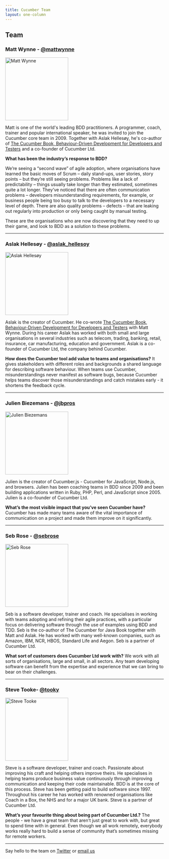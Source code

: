 ```yaml
---
title: Cucumber Team
layout: one-column
---
```



## Team

### Matt Wynne - [@mattwynne](https://twitter.com/mattwynne)
<img src="https://cucumber.io/images/headshots/matt.jpg" alt="Matt Wynne" style="width:200px;height:200px;">

Matt is one of the world's leading BDD practitioners. A programmer, coach, trainer and popular international speaker, he was invited to join the Cucumber core team in 2009. Together with Aslak Hellesøy, he's co-author of [The Cucumber Book, Behaviour-Driven Development for Developers and Testers](https://pragprog.com/book/hwcuc2/the-cucumber-book-second-edition) and a co-founder of Cucumber Ltd.

**What has been the industry’s response to BDD?**

We’re seeing a “second wave” of agile adoption, where organisations have learned the basic moves of Scrum – daily stand-ups, user stories, story points – but they’re still seeing problems. Problems like a lack of predictability – things usually take longer than they estimated, sometimes quite a lot longer. They’ve noticed that there are often communication problems – developers misunderstanding requirements, for example, or business people being too busy to talk to the developers to a necessary level of depth. There are also quality problems – defects – that are leaking out regularly into production or only being caught by manual testing.

These are the organisations who are now discovering that they need to up their game, and look to BDD as a solution to these problems.

***

### Aslak Hellesøy - [@aslak_hellesoy](https://twitter.com/aslak_hellesøy)
<img src="https://cucumber.io/images/headshots/aslak.jpg" alt="Aslak Hellesøy" style="width:200px;height:200px;">

Aslak is the creator of Cucumber. He co-wrote [The Cucumber Book, Behaviour-Driven Development for Developers and Testers](https://pragprog.com/book/hwcuc2/the-cucumber-book-second-edition) with Matt Wynne. During his career Aslak has worked with both small and large organisations in several industries such as telecom, trading, banking, retail, insurance, car manufacturing, education and government. Aslak is a co-founder of Cucumber Ltd, the company behind Cucumber.

**How does the Cucumber tool add value to teams and organisations?**
It gives stakeholders with different roles and backgrounds a shared language for describing software behaviour. When teams use Cucumber, misunderstandings never manifest as software bugs, because Cucumber helps teams discover those misunderstandings and catch mistakes early - it shortens the feedback cycle. 

***

### Julien Biezemans - [@jbpros](https://twitter.com/jbpros)
<img src="https://cucumber.io/images/headshots/julien-400.png" alt="Julien Biezemans" style="width:200px;height:200px;">

Julien is the creator of Cucumber.js - Cucumber for JavaScript, Node.js, and
browsers. Julien has been coaching teams in BDD since 2009 and been building applications written in Ruby, PHP, Perl, and JavaScript since 2005. Julien is a co-founder of Cucumber Ltd.

**What’s the most visible impact that you’ve seen Cucumber have?**
Cucumber has made many teams aware of the vital importance of communication on a project and made them improve on it significantly.

***

### Seb Rose - [@sebrose](https://twitter.com/sebrose)
<img src="https://cucumber.io/images/headshots/sebrose-headshot400.jpg" alt="Seb Rose" style="width:200px;height:200px;">

Seb is a software developer, trainer and coach. He specialises in working with teams adopting and refining their agile practices, with a particular focus on delivering software through the use of examples using BDD and TDD. Seb is the co-author of The Cucumber for Java Book together with Matt and Aslak. He has worked with many well-known companies, such as Amazon, IBM, NCR, HBOS, Standard Life and Aegon. Seb is a partner of Cucumber Ltd.

**What sort of customers does Cucumber Ltd work with?**
We work with all sorts of organisations, large and small, in all sectors. Any team developing software can benefit from the expertise and experience that we can bring to bear on their challenges.

***

### Steve Tooke- [@tooky](https://twitter.com/tooky)
<img src="https://cucumber.io/images/headshots/tooky-headshot400.jpg" alt="Steve Tooke" style="width:200px;height:200px;">

Steve is a software developer, trainer and coach. Passionate about improving his craft and helping others improve theirs. He specialises in helping teams produce business value continuously through improving communication and keeping their code maintainable. BDD is at the core of this process. Steve has been getting paid to build software since 1997. Throughout his career he has worked with renowned organisations like Coach in a Box, the NHS and for a major UK bank. Steve is a partner of Cucumber Ltd.

**What’s your favourite thing about being part of Cucumber Ltd.?** 
The people - we have a great team that aren’t just great to work with, but great to spend time with in general. Even though we all work remotely, everybody works really hard to build a sense of community that’s sometimes missing for remote workers.


----

Say hello to the team on [Twitter](https://twitter.com/cucumberbdd) or <a href="mailto:hello@cucumber.io?Subject=Hello" target="_top">email us</a>

